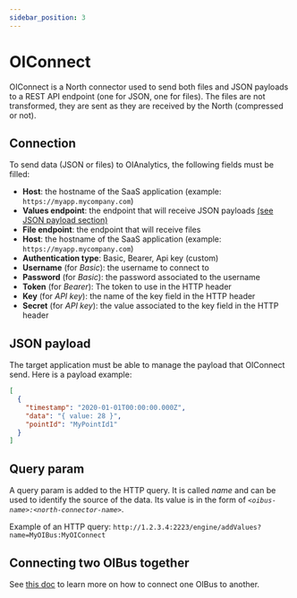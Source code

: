 ```yaml
---
sidebar_position: 3
---
```


# OIConnect
OIConnect is a North connector used to send both files and JSON payloads to a REST API endpoint (one for JSON, one for
files). The files are not transformed, they are sent as they are received by the North (compressed or not).


## Connection
To send data (JSON or files) to OIAnalytics, the following fields must be filled:
- **Host**: the hostname of the SaaS application (example: `https://myapp.mycompany.com`)
- **Values endpoint**: the endpoint that will receive JSON payloads [(see JSON payload section)](#json-payload)
- **File endpoint**: the endpoint that will receive files
- **Host**: the hostname of the SaaS application (example: `https://myapp.mycompany.com`)
- **Authentication type**: Basic, Bearer, Api key (custom)
- **Username** (for _Basic_): the username to connect to
- **Password** (for _Basic_): the password associated to the username
- **Token** (for _Bearer_): The token to use in the HTTP header
- **Key** (for _API key_): the name of the key field in the HTTP header
- **Secret** (for _API key_): the value associated to the key field in the HTTP header

## JSON payload
The target application must be able to manage the payload that OIConnect send. Here is a payload example:
````json
[
  {
    "timestamp": "2020-01-01T00:00:00.000Z",
    "data": "{ value: 28 }",
    "pointId": "MyPointId1"
  }
]
````

## Query param
A query param is added to the HTTP query. It is called _name_ and can be used to identify the source of the data.
Its value is in the form of _`<oibus-name>:<north-connector-name>`_.

Example of an HTTP query: `http://1.2.3.4:2223/engine/addValues?name=MyOIBus:MyOIConnect`


## Connecting two OIBus together
See [this doc](../advanced/oibus-to-oibus.md) to learn more on how to connect one OIBus to another.
